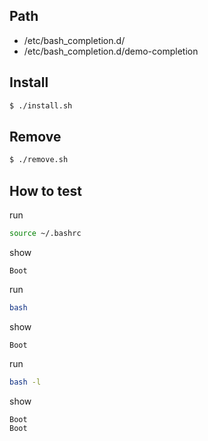 
## Path

* /etc/bash_completion.d/
* /etc/bash_completion.d/demo-completion

## Install

``` sh
$ ./install.sh
```


## Remove

``` sh
$ ./remove.sh
```


## How to test

run

``` sh
source ~/.bashrc
```

show

```
Boot
```

run

``` sh
bash
```

show

```
Boot
```

run

``` sh
bash -l
```

show

```
Boot
Boot
```
